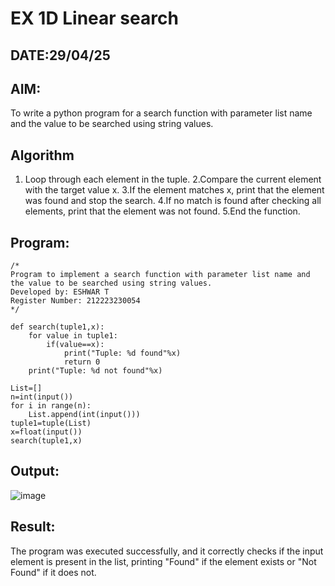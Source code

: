 # EX 1D Linear search
## DATE:29/04/25
## AIM:
To write a python program for a search function with parameter list name and the value to be searched using string values.



## Algorithm
1. Loop through each element in the tuple.
2.Compare the current element with the target value x.
3.If the element matches x, print that the element was found and stop the search.
4.If no match is found after checking all elements, print that the element was not found.
5.End the function.
   

## Program:
```
/*
Program to implement a search function with parameter list name and the value to be searched using string values.
Developed by: ESHWAR T
Register Number: 212223230054
*/
```
```
def search(tuple1,x):
    for value in tuple1:
        if(value==x):
            print("Tuple: %d found"%x)
            return 0
    print("Tuple: %d not found"%x)
    
List=[]
n=int(input())
for i in range(n):
    List.append(int(input()))
tuple1=tuple(List)
x=float(input())
search(tuple1,x)
```

## Output:

![image](https://github.com/user-attachments/assets/229f998a-4722-4e31-85b0-2e17f03f013e)


## Result:
The program was executed successfully, and it correctly checks if the input element is present in the list, printing "Found" if the element exists or "Not Found" if it does not.
